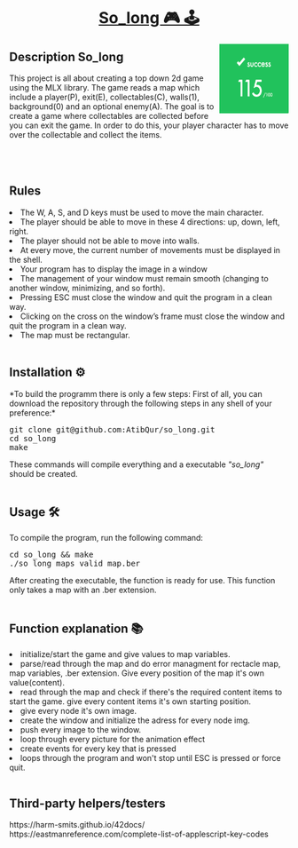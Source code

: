 # <h1 align="center"><a href="https://github.com/AtibQur/push_swap/blob/main/so_long_en.pdf" target="_blank">So_long 🎮  🕹️</a></h1>
<p><img align="right" src="./src/img/PNG_pictures/score.png" alt="Score" width="125" height="125"></p>
<h2>Description So_long</h2>
This project is all about creating a top down 2d game using the MLX library. The game reads a map which include a player(P), exit(E), collectables(C), walls(1), background(0) and an optional enemy(A). The goal is to create a game where collectables are collected before you can exit the game. In order to do this, your player character has to move over the collectable and collect the items.
<br><br>
<br><br>
<h2>Rules</h2>
<li>The W, A, S, and D keys must be used to move the main character.</li> 
<li>The player should be able to move in these 4 directions: up, down, left, right.</li>
<li>The player should not be able to move into walls.</li>
<li>At every move, the current number of movements must be displayed in the shell.</li>
<li>Your program has to display the image in a window</li>
<li>The management of your window must remain smooth (changing to another window, minimizing, and so forth).</li>
<li>Pressing ESC must close the window and quit the program in a clean way.</li>
<li>Clicking on the cross on the window’s frame must close the window and quit the program in a clean way. </li>
<li>The map must be rectangular.</li>
<br>
<h2>Installation ⚙️</h2>
*To build the programm there is only a few steps: First of all, you can download the repository through the following steps in any shell of your preference:*
<br>
<pre>
git clone git@github.com:AtibQur/so_long.git
cd so_long
make
</pre>
These commands will compile everything and a executable <em>"so_long"</em> should be created. 
<br><br>
<h2>Usage 🛠️</h2>

<p>To compile the program, run the following command:</p>
<pre>
cd so_long && make
./so_long maps_valid_map.ber
</pre>
After creating the executable, the function is ready for use. This function only takes a map with an .ber extension.
<br></br>
<h2>Function explanation 📚</h2>
<table>
<li>initialize/start the game and give values to map variables.</li>
<li>parse/read through the map and do error managment for rectacle map, map variables, .ber extension. Give every position of the map it's own value(content).</li>
<li>read through the map and check if there's the required content items to start the game. give every content items it's own starting position. </li>
<li>give every node it's own image.</li>
<li>create the window and initialize the adress for every node img.</li>
<li>push every image to the window.</li>
<li>loop through every picture for the animation effect</li>
<li>create events for every key that is pressed</li>
<li>loops through the program and won't stop until ESC is pressed or force quit.</li>
</table>
<h2>Third-party helpers/testers</h2>
https://harm-smits.github.io/42docs/
<br>
https://eastmanreference.com/complete-list-of-applescript-key-codes
